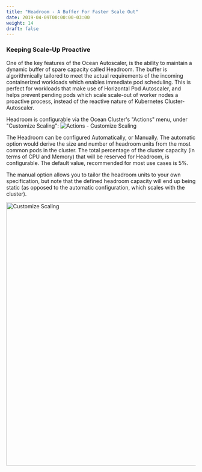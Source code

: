 ```yaml
---
title: "Headroom - A Buffer For Faster Scale Out"
date: 2019-04-09T00:00:00-03:00
weight: 14
draft: false
---
```


### Keeping Scale-Up Proactive
One of the key features of the Ocean Autoscaler, is the ability to maintain a dynamic buffer of spare capacity called Headroom. The buffer is algorithmically tailored to meet the actual requirements of the incoming containerized workloads which enables immediate pod scheduling. This is perfect for workloads that make use of Horizontal Pod Autoscaler, and helps prevent pending pods which scale scale-out of worker nodes a proactive process, instead of the reactive nature of Kubernetes Cluster-Autoscaler.

Headroom is configurable via the Ocean Cluster's "Actions" menu, under "Customize Scaling":
<img src="/images/ocean/actions_customize_scaling.png" alt="Actions - Customize Scaling" />

The Headroom can be configured Automatically, or Manually. The automatic option would derive the size and number of headroom units from the most common pods in the cluster. The total percentage of the cluster capacity (in terms of CPU and Memory) that will be reserved for Headroom, is configurable. The default value, recommended for most use cases is 5%.

The manual option allows you to tailor the headroom units to your own specification, but note that the defined headroom capacity will end up being static (as opposed to the automatic configuration, which scales with the cluster).

<img src="/images/ocean/customize_scaling.png" alt="Customize Scaling" width="700"/>
